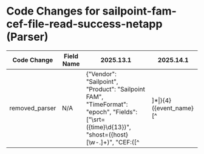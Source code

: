 # Code Changes for sailpoint-fam-cef-file-read-success-netapp (Parser)

| Code Change | Field Name | 2025.13.1 | 2025.14.1 |
|-------------|------------|-----------|------------|
| removed_parser | N/A | {"Vendor": "Sailpoint", "Product": "Sailpoint FAM", "TimeFormat": "epoch", "Fields": ["\srt=({time}\d{13})", "shost=({host}[\w\-.]+)", "CEF:([^|]*\|){4}({event_name}[^|]+)\|", "src=({src_ip}((([0-9a-fA-F.]{0,4}):{1,2}){1,7}([0-9a-fA-F]){0,4})|(((25[0-5]|(2[0-4]|1\d|[0-9]|)\d)\.?\b){4}))(:({src_port}\d+))?", "sntdom=({domain}[^=]+)\s+\w+=", "suser=({user}[\w\.\-\!\#\^\~]{1,40}\$?)\s+\w+=", "sproc=({app}[^=]+)\s+\w+=", "fname=({file_name}[^=]+)\s+\w+=", "filePath=({file_path}({file_dir}[^=]+)\\\\[^=]+)\s+\w+=", "cs3=({file_ext}[^=]+)\s+\w+=", "fileType=({file_type}[^=]+)\s+\w+=", "({access}Read)"], "DupFields": ["event_name->operation"], "Name": "sailpoint-fam-cef-file-read-success-netapp", "Conditions": ["CEF:", "|Sailpoint|FAM|", "|Read File|", "sproc=Netapp - CIFS"], "ParserVersion": "v1.0.0"} | N/A |